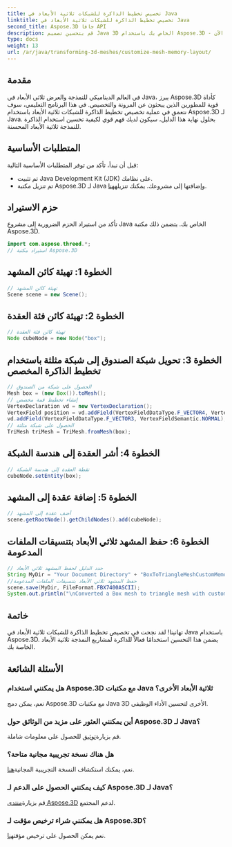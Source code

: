 ```yaml
---
title: تخصيص تخطيط الذاكرة للشبكات ثلاثية الأبعاد في Java
linktitle: تخصيص تخطيط الذاكرة للشبكات ثلاثية الأبعاد في Java
second_title: Aspose.3D جافا API
description: قم بتحسين تصميم Java 3D الخاص بك باستخدام Aspose.3D - قم بتخصيص تخطيط الذاكرة للحصول على الأداء الأمثل. اتبع دليلنا خطوة بخطوة الآن!
type: docs
weight: 13
url: /ar/java/transforming-3d-meshes/customize-mesh-memory-layout/
---
```

## مقدمة
في العالم الديناميكي للنمذجة والعرض ثلاثي الأبعاد في Java، يبرز Aspose.3D كأداة قوية للمطورين الذين يبحثون عن المرونة والتخصيص. في هذا البرنامج التعليمي، سوف نتعمق في عملية تخصيص تخطيط الذاكرة للشبكات ثلاثية الأبعاد باستخدام Aspose.3D لـ Java. بحلول نهاية هذا الدليل، سيكون لديك فهم قوي لكيفية تحسين استخدام الذاكرة للنمذجة ثلاثية الأبعاد المحسنة.
## المتطلبات الأساسية
قبل أن نبدأ، تأكد من توفر المتطلبات الأساسية التالية:
- تم تثبيت Java Development Kit (JDK) على نظامك.
-  تم تنزيل مكتبة Aspose.3D لـ Java وإضافتها إلى مشروعك. يمكنك تنزيله[هنا](https://releases.aspose.com/3d/java/).
## حزم الاستيراد
تأكد من استيراد الحزم الضرورية إلى مشروع Java الخاص بك. يتضمن ذلك مكتبة Aspose.3D.
```java
import com.aspose.threed.*;
// استيراد مكتبة Aspose.3D
```
## الخطوة 1: تهيئة كائن المشهد
```java
// تهيئة كائن المشهد
Scene scene = new Scene();
```
## الخطوة 2: تهيئة كائن فئة العقدة
```java
// تهيئة كائن فئة العقدة
Node cubeNode = new Node("box");
```
## الخطوة 3: تحويل شبكة الصندوق إلى شبكة مثلثة باستخدام تخطيط الذاكرة المخصص
```java
// الحصول على شبكة من الصندوق
Mesh box = (new Box()).toMesh();
// إنشاء تخطيط قمة مخصص
VertexDeclaration vd = new VertexDeclaration();
VertexField position = vd.addField(VertexFieldDataType.F_VECTOR4, VertexFieldSemantic.POSITION);
vd.addField(VertexFieldDataType.F_VECTOR3, VertexFieldSemantic.NORMAL);
// الحصول على شبكة مثلثة
TriMesh triMesh = TriMesh.fromMesh(box);
```
## الخطوة 4: أشر العقدة إلى هندسة الشبكة
```java
// نقطة العقدة إلى هندسة الشبكة
cubeNode.setEntity(box);
```
## الخطوة 5: إضافة عقدة إلى المشهد
```java
// أضف عقدة إلى المشهد
scene.getRootNode().getChildNodes().add(cubeNode);
```
## الخطوة 6: حفظ المشهد ثلاثي الأبعاد بتنسيقات الملفات المدعومة
```java
// حدد الدليل لحفظ المشهد ثلاثي الأبعاد
String MyDir = "Your Document Directory" + "BoxToTriangleMeshCustomMemoryLayoutScene.fbx";
//حفظ المشهد ثلاثي الأبعاد بتنسيقات الملفات المدعومة
scene.save(MyDir, FileFormat.FBX7400ASCII);
System.out.println("\nConverted a Box mesh to triangle mesh with custom memory layout of the vertex successfully.\nFile saved at " + MyDir);
```
## خاتمة
تهانينا! لقد نجحت في تخصيص تخطيط الذاكرة للشبكات ثلاثية الأبعاد في Java باستخدام Aspose.3D. يضمن هذا التحسين استخدامًا فعالاً للذاكرة لمشاريع النمذجة ثلاثية الأبعاد الخاصة بك.
## الأسئلة الشائعة
### هل يمكنني استخدام Aspose.3D مع مكتبات Java ثلاثية الأبعاد الأخرى؟
نعم، يمكن دمج Aspose.3D مع مكتبات Java 3D الأخرى لتحسين الأداء الوظيفي.
### أين يمكنني العثور على مزيد من الوثائق حول Aspose.3D لـ Java؟
 قم بزيارة[توثيق](https://reference.aspose.com/3d/java/) للحصول على معلومات شاملة.
### هل هناك نسخة تجريبية مجانية متاحة؟
 نعم، يمكنك استكشاف النسخة التجريبية المجانية[هنا](https://releases.aspose.com/).
### كيف يمكنني الحصول على الدعم لـ Aspose.3D لـ Java؟
 قم بزيارة[منتدى Aspose.3D](https://forum.aspose.com/c/3d/18) لدعم المجتمع.
### هل يمكنني شراء ترخيص مؤقت لـ Aspose.3D؟
 نعم يمكن الحصول على ترخيص مؤقت[هنا](https://purchase.aspose.com/temporary-license/).